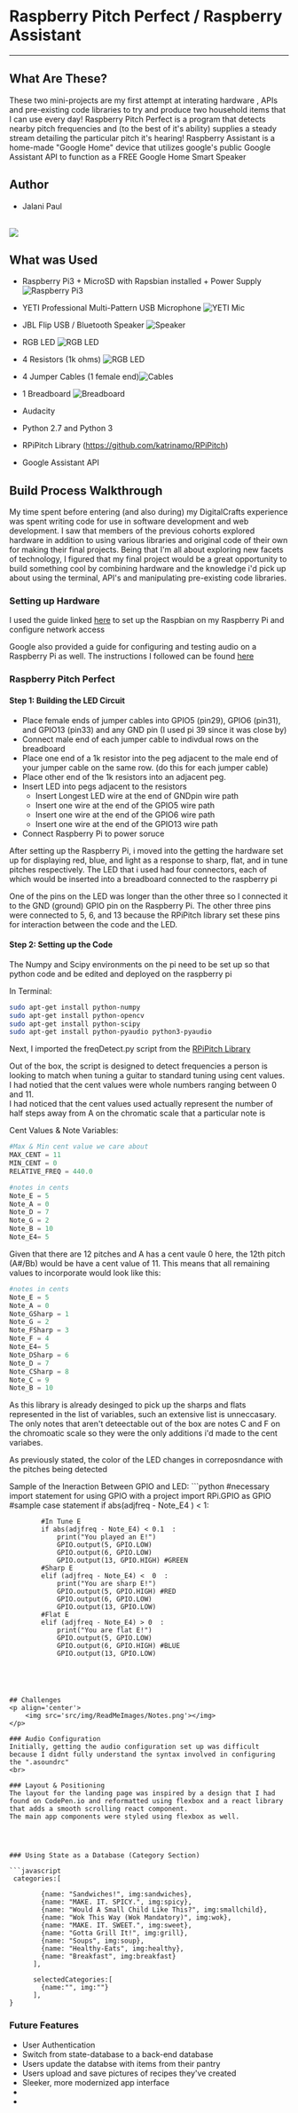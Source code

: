 # Raspberry Pitch Perfect / Raspberry Assistant
---


## What Are These?
These two mini-projects are my first attempt at interating hardware , APIs and pre-existing code libraries to try and produce two household items that I can use every day! 
Raspberry Pitch Perfect is a program that detects nearby pitch frequencies and (to the best of it's ability) supplies a steady stream detailing the particular pitch it's hearing!
Raspberry Assistant is a home-made "Google Home" device that utilizes google's public Google Assistant API to function as a FREE Google Home Smart Speaker

## Author
* Jalani Paul
<br>
<img src='src/images/me_and_hardware.JPG'></img>


## What was Used
* Raspberry Pi3 + MicroSD with Rapsbian installed + Power Supply <img src="#" alt="Raspberry Pi3">
* YETI Professional Multi-Pattern USB Microphone <img src="#" alt="YETI Mic">
* JBL Flip USB / Bluetooth Speaker <img src="#" alt="Speaker">
* RGB LED <img src="#" alt="RGB LED">
* 4 Resistors (1k ohms) <img src="#" alt="RGB LED">
*  4 Jumper Cables (1 female end)<img src="#" alt="Cables">
* 1 Breadboard <img src="#" alt="Breadboard">

* Audacity
* Python 2.7 and Python 3

* RPiPitch Library (https://github.com/katrinamo/RPiPitch)
* Google Assistant API


## Build Process Walkthrough
My time spent before entering (and also during) my DigitalCrafts experience was spent writing code for use in software development and web development. I saw that members of the previous cohorts explored hardware in addition to using various libraries and original code of their own for making their final projects. Being that I'm all about exploring new facets of technology, I figured that my final project would be a great opportunity to build something cool by combining hardware and the knowledge i'd pick up about using the terminal, API's and manipulating pre-existing code libraries.

### Setting up Hardware
I used the guide linked <a href="https://developers.google.com/assistant/sdk/guides/library/python/embed/setup">here</a> to set up the Raspbian on my Raspberry Pi and configure network access

Google also provided a guide for configuring and testing audio on a Raspberry Pi as well. The instructions I followed can be found <a href="https://developers.google.com/assistant/sdk/guides/library/python/embed/audio">here</a>


### Raspberry Pitch Perfect
#### Step 1: Building the LED Circuit
<ul>
<li>Place female ends of jumper cables into GPIO5 (pin29), GPIO6 (pin31), and GPIO13 (pin33) and any GND pin (I used pi 39 since it was close by)</li>
<li>Connect male end of each jumper cable to indivdual rows on the breadboard</li>
<li>Place one end of a 1k resistor into the peg adjacent to the male end of your jumper cable on the same row. (do this for each jumper cable)</li>
<li>Place other end of the 1k resistors into an adjacent peg.</li>
<li>Insert LED into pegs adjacent to the resistors
    <ul>
    <li> Insert Longest LED wire at the end of GNDpin wire path</li>
    <li> Insert one wire at the end of the GPIO5 wire path</li>
    <li> Insert one wire at the end of the GPIO6 wire path</li>
    <li> Insert one wire at the end of the GPIO13 wire path</li>
    </ul>
</li>
<li>Connect Raspberry Pi to power soruce</li>
</ul>
<p>After setting up the Raspberry Pi, i moved into the getting the hardware set up for displaying red, blue, and light as a response to sharp, flat, and in tune pitches respectively.
The LED that i used had four connectors, each of which would be inserted into a breadboard connected to the raspberry pi</p>
<p> One of the pins on the LED was longer than the other three so I connected it to the GND (ground) GPIO pin on the Raspberry Pi. The other three pins were connected to 5, 6, and 13 because the RPiPitch library set these pins for interaction between the code and the LED.</p>

#### Step 2: Setting up the Code
<p> The Numpy and Scipy environments on the pi need to be set up so that python code and be edited and deployed on the raspberry pi</p>

In Terminal:
```bash
sudo apt-get install python-numpy
sudo apt-get install python-opencv
sudo apt-get install python-scipy
sudo apt-get install python-pyaudio python3-pyaudio

```
<p> Next, I imported the freqDetect.py script from the <a href="ttps://github.com/katrinamo/RPiPitch">RPiPitch Library </A></p>
<p>Out of the box, the script is designed to detect frequencies a person is looking to match when tuning a guitar to standard tuning using cent values. I had notied that the cent values were whole numbers ranging between 0 and 11. <br> I had noticed that the cent values used actually represent the number of half steps away from A on the chromatic scale that a particular note is</p>

Cent Values & Note Variables:
```python
#Max & Min cent value we care about
MAX_CENT = 11
MIN_CENT = 0
RELATIVE_FREQ = 440.0

#notes in cents
Note_E = 5
Note_A = 0
Note_D = 7
Note_G = 2
Note_B = 10
Note_E4= 5

```
Given that there are 12 pitches and A has a cent vaule 0 here, the 12th pitch (A#/Bb) would be have a cent value of 11. This means that all remaining values to incorporate would look like this:
```python
#notes in cents
Note_E = 5
Note_A = 0
Note_GSharp = 1
Note_G = 2
Note_FSharp = 3 
Note_F = 4
Note_E4= 5
Note_DSharp = 6
Note_D = 7
Note_CSharp = 8
Note_C = 9
Note_B = 10
```

<p>As this library is already desinged to pick up the sharps and flats represented in the list of variables, such an extensive list is unneccasary. The only notes that aren't deteectable out of the box are notes C and F on the chromoatic scale so they were the only additions i'd made to the cent variabes.</p>

<p> As previously stated, the color of the LED changes in correposndance with the pitches being detected</p>
Sample of the Ineraction Between GPIO and LED: 
```python
  #necessary import statement for using GPIO with a project
import RPi.GPIO as GPIO
  #sample case statement
if abs(adjfreq - Note_E4 ) < 1:
			
			#In Tune E
			if abs(adjfreq - Note_E4) < 0.1  :
				print("You played an E!")
				GPIO.output(5, GPIO.LOW)
				GPIO.output(6, GPIO.LOW)
				GPIO.output(13, GPIO.HIGH) #GREEN
			#Sharp E
			elif (adjfreq - Note_E4) <  0  :
				print("You are sharp E!")
				GPIO.output(5, GPIO.HIGH) #RED
				GPIO.output(6, GPIO.LOW) 
				GPIO.output(13, GPIO.LOW) 
			#Flat E
			elif (adjfreq - Note_E4) > 0  :
				print("You are flat E!")
				GPIO.output(5, GPIO.LOW)
				GPIO.output(6, GPIO.HIGH) #BLUE
				GPIO.output(13, GPIO.LOW)
```




## Challenges
<p align='center'>
    <img src='src/img/ReadMeImages/Notes.png'></img>
</p>

### Audio Configuration
Initially, getting the audio configuration set up was difficult because I didnt fully understand the syntax involved in configuring the ".asoundrc"
<br>

### Layout & Positioning
The layout for the landing page was inspired by a design that I had found on CodePen.io and reformatted using flexbox and a react library that adds a smooth scrolling react component.
The main app components were styled using flexbox as well.




### Using State as a Database (Category Section)

```javascript
 categories:[
        
        {name: "Sandwiches!", img:sandwiches},
        {name: "MAKE. IT. SPICY.", img:spicy},
        {name: "Would A Small Child Like This?", img:smallchild},
        {name: "Wok This Way (Wok Mandatory)", img:wok},
        {name: "MAKE. IT. SWEET.", img:sweet},
        {name: "Gotta Grill It!", img:grill},
        {name: "Soups", img:soup},
        {name: "Healthy-Eats", img:healthy},
        {name: "Breakfast", img:breakfast}
      ],

      selectedCategories:[
        {name:"", img:""}
      ],
}
```


</p>

### Future Features
<ul>
<li>User Authentication</li>
<li>Switch from state-database to a back-end database</li>
<li>Users update the databse with items from their pantry</li>
<li>Users upload and save pictures of recipes they've created</li>
<li>Sleeker, more modernized app interface</li>
<li></li>
<li></li>
</ul>
